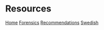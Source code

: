 # Resources

[Home](index.md)
[Forensics](forensics.md)
[Recommendations](recommendations.md)
[Swedish](swedish.md)

